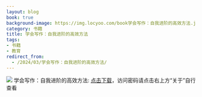 ```yaml
---
layout: blog
book: true
background-image: https://img.locyoo.com/book学会写作：自我进阶的高效方法.jpg
category: 书籍
title: 学会写作：自我进阶的高效方法
tags:
- 书籍
- 教育
redirect_from:
  - /2024/03/学会写作：自我进阶的高效方法/
---
```

![](https://img.locyoo.com/book学会写作：自我进阶的高效方法.jpg)
学会写作：自我进阶的高效方法: <a name = "ref1" href="https://url18.ctfile.com/f/50983618-1269964130-6e0bab?p=3619">点击下载</a>，访问密码请点击右上方“关于”自行查看